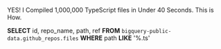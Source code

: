 YES! I Compiled 1,000,000 TypeScript files in Under 40 Seconds. This is How.

**SELECT**
id, repo_name, path, ref
**FROM**
`bigquery-public-data.github_repos.files`
**WHERE**
path **LIKE** '%.ts'